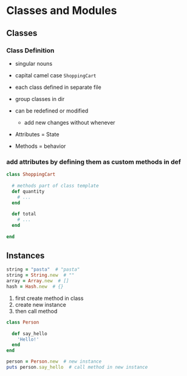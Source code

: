 # Classes and Modules

## Classes

### Class Definition

- singular nouns
- capital camel case `ShoppingCart`
- each class defined in separate file
- group classes in dir
- can be redefined or modified
  - add new changes without whenever
    
- Attributes = State
- Methods = behavior

### add attributes by defining them as custom methods in def
```ruby
class ShoppingCart
  
  # methods part of class template
  def quantity
    # ...
  end
  
  def total
    # ...
  end
  
end
```

## Instances

```ruby
string = "pasta"  # "pasta"
string = String.new  # ""
array = Array.new  # []
hash = Hash.new  # {}
```

1. first create method in class
2. create new instance
2. then call method

```ruby
class Person
  
  def say_hello
    'Hello!'
  end
end

person = Person.new  # new instance
puts person.say_hello  # call method in new instance
```